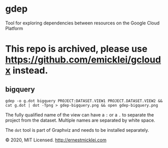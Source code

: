 # gdep

Tool for exploring dependencies between resources on the Google Cloud Platform

# This repo is archived, please use https://github.com/emicklei/gcloudx instead.

## bigquery

    gdep -o g.dot bigquery PROJECT:DATASET.VIEW1 PROJECT.DATASET.VIEW2 && cat g.dot | dot -Tpng > gdep-bigquery.png && open gdep-bigquery.png

The fully qualified name of the view can have a `:` or a `.` to separate the project from the dataset.
Multiple names are separated by white space.

The `dot` tool is part of Graphviz and needs to be installed separately.

&copy; 2020, MIT Licensed. http://ernestmicklei.com
